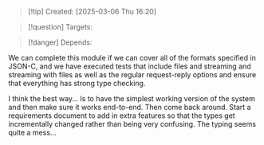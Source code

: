 
>[!tip] Created: [2025-03-06 Thu 16:20]

>[!question] Targets: 

>[!danger] Depends: 

We can complete this module if we can cover all of the formats specified in JSON-C, and we have executed tests that include files and streaming and streaming with files as well as the regular request-reply options and ensure that everything has strong type checking. 

I think the best way... Is to have the simplest working version of the system and then make sure it works end-to-end. Then come back around. Start a requirements document to add in extra features so that the types get incrementally changed rather than being very confusing. The typing seems quite a mess...